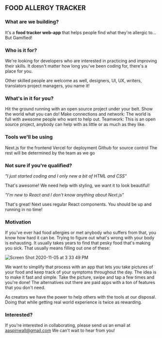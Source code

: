## FOOD ALLERGY TRACKER


### What are we building?

It's a **food tracker web-app** that helps people find what they're allergic to... But Gamified! 

  

### Who is it for?
We're looking for developers who are interested in practicing and improving their skills. It doesn't matter how long you've been coding for, there's a place for you.

Other skilled people are welcome as well, designers, UI, UX, writers, translators project managers, you name it!

### What's in it for you?

Hit the ground running with an open source project under your belt. Show the world what you can do!
Make connections and network: The world is full with awesome people who want to help out. 
Teamwork: This is an open source project, anybody can help with as little or as much as they like.

### Tools we'll be using

Next.js for the frontend
Vercel for deployment
Github for source control
The rest will be determined by the team as we go

### Not sure if you're qualified?  

_"I just started coding and I only new a bit of HTML and CSS"_

That's awesome! We need help with styling, we want it to look beautiful!

  

_"I'm new to React and I don't know anything about Next.js"_

That's great! Next uses regular React components. You should be up and running in no time!

  

  

### Motivation

If you've ever had food allergies or met anybody who suffers from that, you know how hard it can be. Trying to figure out what's wrong with your body is exhausting. It usually takes years to find that pesky food that's making you sick. That usually means filling out one of these:

![Screen Shot 2020-11-05 at 3 33 49 PM](https://user-images.githubusercontent.com/17233773/98294411-e8151180-1f7d-11eb-82c9-5a8aeb8d1982.png) 

We want to simplify that process with an app that lets you take pictures of your food and keep track of your symptoms throughout the day. The idea is to make it fast and simple. Take the picture, swipe and tap a few times and you're done!
The alternatives out there are paid apps with a ton of features that you don't need.  

As creators we have the power to help others with the tools at our disposal. Doing that while getting real world experience is twice as rewarding.



### Interested?
If you're interested in collaborating, please send us an email at aaspinwall@gmail.com
We can't wait to hear from you!
